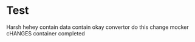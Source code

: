 # Test
Harsh
hehey
contain
data
contain
okay
convertor
do this
change
mocker
cHANGES
container
completed
